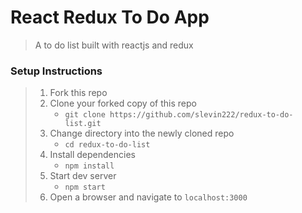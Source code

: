 # React Redux To Do App

>A to do list built with reactjs and redux

### Setup Instructions

> 1. Fork this repo
> 1. Clone your forked copy of this repo
>    - `git clone https://github.com/slevin222/redux-to-do-list.git`
> 1. Change directory into the newly cloned repo
>    - `cd redux-to-do-list`
> 1. Install dependencies 
>    - `npm install`
> 1. Start dev server
>    - `npm start`
> 1. Open a browser and navigate to `localhost:3000` 

